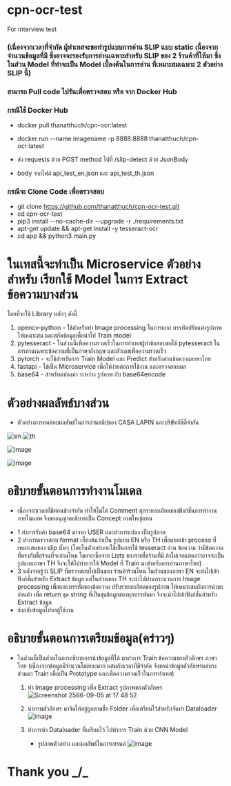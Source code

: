 # cpn-ocr-test
For interview test

### (เนื่องจากเวลาที่จำกัด ผู้ทำเทสจะขอทำรูปแบบการอ่าน SLIP แบบ static เนื่องจากจำนวนข้อมูลที่มี ซึ่งอาจจะรองรับการอ่านเฉพาะสำหรับ SLIP ของ 2 ร้านค้าที่ให้มา ซึ่งในส่วน Model ที่ทำจะเป็น Model เบื้องต้นในการอ่าน ที่เหมาะสมเฉพาะ 2 ตัวอย่าง SLIP นี้)


### สามารถ Pull code ไปรันเพื่อตรวจสอบ หรือ จาก Docker Hub 

### กรณีใช้ Docker Hub
 - docker pull thanatthuch/cpn-ocr:latest
 - docker run --name imagename -p 8888:8888 thanatthuch/cpn-ocr:latest

 - ส่ง requests ด้วย POST method ไปที่ /slip-detect ด้วย JsonBody
 - body จากไฟล์ api_test_en.json และ api_test_th.json

### กรณีจะ Clone Code เพื่อตรวจสอบ
 - git clone https://github.com/thanatthuch/cpn-ocr-test.git
 - cd cpn-ocr-test
 - pip3 install --no-cache-dir --upgrade -r ./requirements.txt
 - apt-get update && apt-get install -y tesseract-ocr
 - cd app && python3 main.py

# ในเทสนี้จะทำเป็น Microservice ตัวอย่างสำหรับ เรียกใช้ Model ในการ Extract ข้อความบางส่วน
โดยที่จะใช้ Library หลักๆ ดังนี้
 1. opencv-python - ใช้สำหรับทำ Image processing ในการแยก บรรทัดปรับแต่งรูปภาพให้เหมาะสม และสกัดข้อมูลเพื่อนำไป Train model
 2. pytesseract   - ในส่วนนี้เพื่อความรวดเร็วในการทำเทสผู้ทำข้อสอบขอใช้ pytesseract ในการอ่านเฉพาะข้อความที่เป็นภาษาอังกฤษ และตัวเลขเพื่อความรวดเร็ว
 3. pytorch       - จะใช้สำหรับการ Train Model และ Predict สำหรับอ่านข้อความภาษาไทย
 4. fastapi       - ใช้เป็น Microservice เพื่อให้ง่ายต่อการใช้งาน และตรวจสอบผล
 5. base64        - สำหรับแปลงค่า ระหว่าง รูปภาพ กับ base64encode

# ตัวอย่างผลลัพธ์บางส่วน
* ตัวอย่างการทดสอบผลลัพธ์ในการอ่านสลิปของ CASA LAPIN และบริษัทอีซีลี่จำกัด

![en](https://github.com/thanatthuch/cpn-ocr-test/assets/52025403/440eaefa-5b45-455c-a891-96e625e548ca)               ![th](https://github.com/thanatthuch/cpn-ocr-test/assets/52025403/97d1a2f5-1875-45f6-81b7-8755e2569275)


![image](https://github.com/thanatthuch/cpn-ocr-test/assets/52025403/590b4269-0dd2-4724-aaac-f0d93fa28d96)


![image](https://github.com/thanatthuch/cpn-ocr-test/assets/52025403/7354c21e-aac8-4024-9b2e-ed5cf0d90b6a)


# อธิบายขั้นตอนการทำงานโมเดล 
* เนื่องจากเวลาที่มีค่อนข้างจำกัด ทำให้ไม่ได้ Comment ทุกรายละเอียดของฟังก์ชั่นการทำงานภายในแอพ จึงขออนุญาตอธิบายเป็น Concept ภาพใหญ่แทน
 - 1 ทำการรับค่า base64 มาจาก USER และทำการแปลง เป็นรูปภาพ
 - 2 ทำการตรวจสอบ format เบื้องต้นว่าเป็น รูปแบบ EN หรือ TH เพื่อแยกเข้า process ที่เหมาะสมของ slip นั้นๆ (โดยในตัวอย่างจะใช้เป็นการใช้ tesseract อ่าน ข้อความ ว่ามีข้อความที่ตรงกับชื่อร้านที่จะอ่านไหม โดยจะเช็คจาก Lists ของรายชื่อร้านที่มี ถ้าไม่เจอแสดงว่าอาจจะเป็นรูปแบบภาษา TH จึงจะให้ไปทำการใช้ Model ที่ Train มาสำหรับการอ่านภาษาไทย)
 - 3 หลังจากรู้ว่า SLIP ที่ตรวจสอบไปเป็นของ ร้านค้าร้านไหน ในส่วนของภาษา EN จะส่งไปเข้าฟังก์ชั่นสำหรับ Extract ข้อมูล แต่ในส่วนของ TH จะนำไปผ่านกระบวนการ Image processing เพื่อแยกบรรทัดของข้อความ ปรับรายละเอียดของรูปภาพ ให้เหมาะสมกับการนำมาอ่านค่า เพื่อ return ชุด string ที่เป็นชุดข้อมูลของทุกบรรทัดมา จึงจะนำไปเข้าฟังก์ชั่นสำหรับ Extract ข้อมูล
 - ส่งกลับข้อมูลไปหาผู้ใช้งาน

# อธิบายขั้นตอนการเตรียมข้อมูล(คร่าวๆ)
* ในส่วนนี้เป็นส่วนในการอธิบายการนำข้อมูลที่ได้ มาทำการ Train ข้อความของตัวอักษร ภาษาไทย (เนื่องจากข้อมูลมีจำนวนไม่เยอะมาก ผสมกับเวลาที่มีจำกัด จึงขอนำข้อมูลตัวอักษรแค่บางส่วนมา Train เพื่อเป็น Prototype และเพื่อความรวดเร็วในการทำเทส)
  1. ทำ Image processing เพื่อ Extract รูปภาพของตัวอักษร
     ![Screenshot 2566-09-05 at 17 48 52](https://github.com/thanatthuch/cpn-ocr-test/assets/52025403/9c92a98b-378c-4012-8563-2d147953353f)

  2. นำภาพตัวอักษร มาจัดให้อยู่ถูกตามชื่อ Folder เพื่อเตรียมไว้สำหรับจัดทำ Dataloader 
     ![image](https://github.com/thanatthuch/cpn-ocr-test/assets/52025403/b3828883-b097-4cd0-9b49-8de70ca50499)

  3. ทำการนำ Dataloader ที่เตรียมไว้ ไปทำการ Train ด้วย CNN Model
     * รูปภาพตัวอย่าง และผลลัพธ์ในการเทรนด์
![image](https://github.com/thanatthuch/cpn-ocr-test/assets/52025403/b6fb10d6-c5ab-42fa-b256-c3a50714a3c3)




# Thank you _/\_
